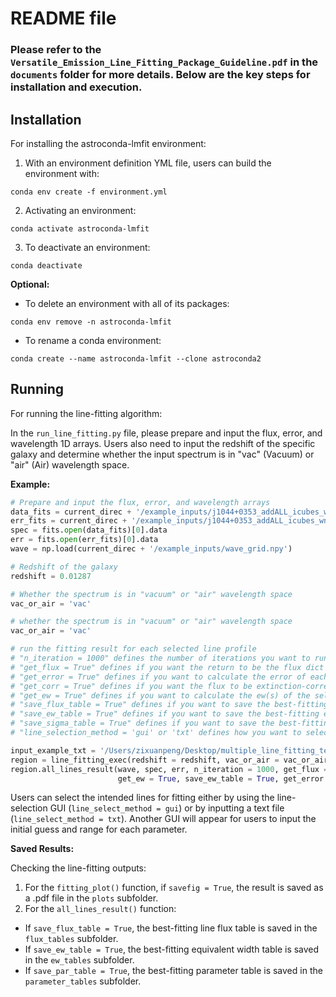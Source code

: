 # README file

### Please refer to the `Versatile_Emission_Line_Fitting_Package_Guideline.pdf` in the `documents` folder for more details. Below are the key steps for installation and execution. 

## Installation

For installing the astroconda-lmfit environment:

1. With an environment definition YML file, users can build the environment with:
```
conda env create -f environment.yml
```

2. Activating an environment: 
```
conda activate astroconda-lmfit
```

3. To deactivate an environment:
```
conda deactivate
```

**Optional:**

- To delete an environment with all of its packages:
```
conda env remove -n astroconda-lmfit
```

- To rename a conda environment:
```
conda create --name astroconda-lmfit --clone astroconda2
```

## Running

For running the line-fitting algorithm:

In the `run_line_fitting.py` file, please prepare and input the flux, error, and wavelength 1D arrays. Users also need to input the redshift of the specific galaxy and determine whether the input spectrum is in "vac" (Vacuum) or "air" (Air) wavelength space.

**Example:**

```python
# Prepare and input the flux, error, and wavelength arrays
data_fits = current_direc + '/example_inputs/j1044+0353_addALL_icubes_wn.fits'
err_fits = current_direc + '/example_inputs/j1044+0353_addALL_icubes_wn_err.fits'
spec = fits.open(data_fits)[0].data
err = fits.open(err_fits)[0].data   
wave = np.load(current_direc + '/example_inputs/wave_grid.npy')

# Redshift of the galaxy
redshift = 0.01287

# Whether the spectrum is in "vacuum" or "air" wavelength space
vac_or_air = 'vac'

# whether the spectrum is in "vacuum" or "air" wavelength space
vac_or_air = 'vac'

# run the fitting result for each selected line profile
# "n_iteration = 1000" defines the number of iterations you want to run
# "get_flux = True" defines if you want the return to be the flux dict (includes the flux of each line profile) or not; if False, then the return is the best-fitting parameters
# "get_error = True" defines if you want to calculate the error of each line flux 
# "get_corr = True" defines if you want the flux to be extinction-corrected or not
# "get_ew = True" defines if you want to calculate the ew(s) of the selected emission lines (including emission and absorption ew(s))
# "save_flux_table = True" defines if you want to save the best-fitting flux pandas table for each line.
# "save_ew_table = True" defines if you want to save the best-fitting equivalent width pandas table for each line.
# "save_sigma_table = True" defines if you want to save the best-fitting velocity width pandas table for each velocity component.
# "line_selection_method = 'gui' or 'txt' defines how you want to select the lines for fitting, whether using a GUI or inputting a txt"

input_example_txt = '/Users/zixuanpeng/Desktop/multiple_line_fitting_test/input_txt/line_selection_example.txt'
region = line_fitting_exec(redshift = redshift, vac_or_air = vac_or_air, E_BV = None, fits_name = data_fits, line_select_method = 'txt', input_txt = input_example_txt)
region.all_lines_result(wave, spec, err, n_iteration = 1000, get_flux = True, get_corr = False, save_flux_table = True, 
                        get_ew = True, save_ew_table = True, get_error = True, save_par_table = True)

```
Users can select the intended lines for fitting either by using the line-selection GUI (`line_select_method = gui`) or by inputting a text file (`line_select_method = txt`). Another GUI will appear for users to input the initial guess and range for each parameter.


**Saved Results:**

Checking the line-fitting outputs:

1. For the `fitting_plot()` function, if `savefig = True`, the result is saved as a .pdf file in the `plots` subfolder.
2. For the `all_lines_result()` function:
* If `save_flux_table = True`, the best-fitting line flux table is saved in the `flux_tables` subfolder.
* If `save_ew_table = True`, the best-fitting equivalent width table is saved in the `ew_tables` subfolder.
* If `save_par_table = True`, the best-fitting parameter table is saved in the `parameter_tables` subfolder.





